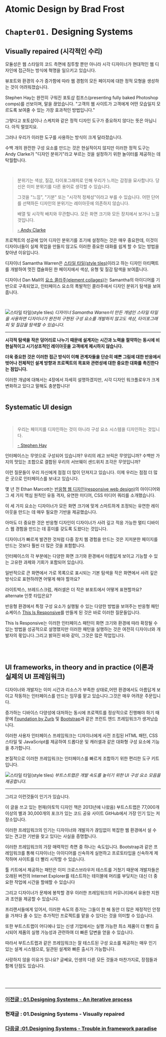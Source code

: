 # Atomic Design by Brad Frost

# `Chapter01.` Designing Systems

## Visually repaired (시각적인 수리)

모듈성은 웹 스타일의 코드 측면에 침투할 뿐만 아니라 시각 디자이너가 현대적인 웹 디자인에 접근하는 방식에 혁명을 일으키고 있습니다.

뷰포트와 환경의 수가 증가함에 따라 웹 경험의 모든 페이지에 대한 정적 모형을 생성하는 것이 어려워졌습니다.

Stephen Hay는 완전히 구워진 포토샵 컴프스(presenting fully baked Photoshop comps)를 선보이며, 말을 끊었습니다.
"고객의 웹 사이트가 고객에게 어떤 모습일지 모르도록 보여줄 수 있는 가장 효과적인 방법입니다."

그렇다고 포토샵이나 스케치와 같은 정적 디자인 도구가 중요하지 않다는 뜻은 아닙니다. 아직 멀었지요.

그러나 우리가 이러한 도구를 사용하는 방식이 크게 달라졌습니다.

수백 개의 완전한 구성 요소를 만드는 것은 현실적이지 않지만 이러한 정적 도구는 Andy Clarke가 "디자인 분위기"라고 부르는 것을 설정하기 위한 놀이터를 제공하는 데 탁월합니다.

<br/>

> 분위기는 색상, 질감, 타이포그래피로 인해 우리가 느끼는 감정을 묘사합니다.
> 당신은 이미 분위기를 다른 용어로 생각할 수 있습니다.
>
> 그것을 "느낌", "기분" 또는 "시각적 정체성"이라고 부를 수 있습니다. 어떤 단어를 선택하든 디자인의 분위기는 레이아웃에 의존하지 않습니다.
>
> 배열 및 시각적 배치와 무관합니다. 모든 화면 크기와 모든 장치에서 보거나 느낄 것입니다.
>
> [- Andy Clarke](https://stuffandnonsense.co.uk/bio)

프로젝트의 성공에 있어 디자인 분위기를 조기에 설정하는 것은 매우 중요한데, 이것이 디자이너들이 실제 목업을 만들지 않고도 이러한 중요한 대화를 쉽게 할 수 있는 방법을 찾아낸 이유입니다.

디자이너 Samantha Warren은 [스타일 타일(style tiles)](http://styletil.es/)이라고 하는 디자인 아티팩트를 개발하여 멋진 캡슐화된 한 페이지에서 색상, 유형 및 질감 탐색을 보여줍니다.

디자이너 Dan Mall의 [요소 콜라주(element collages)](http://v3.danielmall.com/articles/rif-element-collages/)는 Samantha의 아이디어를 기반으로 구축되었고, 인터페이스 요소의 폭발적인 콜라주에서 디자인 분위기 탐색을 보여줍니다.

<br/>

![스타일 타일(style tiles)](/image/atomic/01-DesigningSystems-01-img04.png)
_디자이너 Samantha Warren이 만든 개념인 스타일 타일을 사용하면 디자이너가 완전히 구현된 구성 요소를 개발하지 않고도 색상, 타이포그래피 및 질감을 탐색할 수 있습니다._

---

**시각적 탐색을 작은 덩어리로 나누기 때문에 설계자는 시간과 노력을 절약하는 동시에 비현실적이고 시기상조적인 레이아웃을 고객에게 제시하지 않습니다.**

**더욱 중요한 것은 이러한 접근 방식이 이해 관계자들을 단순히 예쁜 그림에 대한 반응에서 벗어나 전체적인 설계 방향과 프로젝트의 목표와 관련성에 대한 중요한 대화를 촉진한다는 점입니다.**

이러한 개념에 대해서는 4장에서 자세히 설명하겠지만, 시각 디자인 워크플로우가 크게 변화하고 있다고 말해도 충분합니다!
<br/>
<br/>

## Systematic UI design

<br/>

> 우리는 페이지를 디자인하는 것이 아니라 구성 요소 시스템을 디자인하는 것입니다.
>
> [- Stephen Hay](https://bradfrost.com/blog/post/bdconf-stephen-hay-presents-responsive-design-workflow/)

인터페이스는 무엇으로 구성되어 있습니까? 우리의 레고 브릭은 무엇입니까? 수백만 가지의 맛있는 조합으로 결합된 우리의 서브웨이 샌드위치 조각은 무엇입니까?

이런 질문들이 우리 자신에게 점점 더 많이 던져지고 있습니다. 이제 우리는 점점 더 많은 곳으로 인터페이스를 보내고 있습니다.

몇 년 전 Ethan Marcott는 [반응형 웹 디자인(responsive web design)](https://alistapart.com/article/responsive-web-design/)의 아이디어와 그 세 가지 핵심 원칙인 유동 격자, 유연한 미디어, CSS 미디어 쿼리를 소개했습니다.

이 세 가지 요소는 디자이너가 모든 화면 크기에 맞게 스마트하게 조정되는 유연한 레이아웃을 만드는 데 매우 필요한 기반을 제공했습니다.

아마도 더 중요한 것은 반응형 디자인이 디자이너가 사려 깊고 적응 가능한 멀티 디바이스 웹 경험을 만드는 데 흥미를 갖도록 도왔다는 것입니다.

디자이너가 빠르게 발견한 것처럼 다중 장치 웹 경험을 만드는 것은 지저분한 페이지를 만드는 것보다 훨씬 더 많은 것을 포함합니다.

인터페이스의 각 부분에는 다양한 화면 크기와 환경에서 아름답게 보이고 기능할 수 있는 고유한 과제와 기회가 포함되어 있습니다.

일반적으로 큰 화면에서 가로 목록으로 표시되는 기본 탐색을 작은 화면에서 사려 깊은 방식으로 표현하려면 어떻게 해야 할까요?

라이트박스, 브레드스크럼, 캐러셀은 더 작은 뷰포트에서 어떻게 표현할까요? alternate 인풋 타입은요?

반응형 환경에서 특정 구성 요소가 실행될 수 있는 다양한 방법을 보여주는 반응형 패턴 쇼케이스 [This Is Responsive](http://bradfrost.github.io/this-is-responsive/index.html)를 만들게 된 것은 바로 이러한 질문들입니다.

This Is Responsive는 이러한 인터페이스 패턴이 화면 크기와 환경에 따라 확장될 수 있는 방법을 성공적으로 설명했지만 이러한 패턴을 실행하는 것은 여전히 디자이너와 개발자의 몫입니다.그리고 밝혀진 바와 같이, 그것은 많은 작업입니다.

<br/>
<br/>

## UI frameworks, in theory and in practice (이론과 실제의 UI 프레임워크)

디자이너와 개발자는 이미 시간과 리소스가 부족한 상태로,어떤 환경에서도 아름답게 보이고 작동하는 인터페이스를 만드는 임무를 맡고 있습니다.그것은 매우 어려운 주문입니다.

증가하는 디바이스 다양성에 대처하는 동시에 프로젝트를 정상적으로 진행해야 하기 때문에 [Foundation by Zurb](https://get.foundation/) 및 [Bootstrap](https://getbootstrap.com/)과 같은 프런트 엔드 프레임워크가 생겨났습니다.

이러한 사용자 인터페이스 프레임워크는 디자이너에게 사전 조립된 HTML 패턴, CSS 스타일 및 JavaScript를 제공하여 드롭다운 및 캐러셀과 같은 대화형 구성 요소에 기능을 추가합니다.

본질적으로 이러한 프레임워크는 인터페이스를 빠르게 조합하기 위한 편리한 도구 키트입니다.

![스타일 타일(style tiles)](/image/atomic/01-DesigningSystems-01-img05.png)
_부트스트랩은 개발 속도를 높이기 위한 UI 구성 요소 모음을 제공합니다._

---

그리고 이런것들이 인기가 있습니다.

이 글을 쓰고 있는 현재(아토믹 디자인 책은 2013년에 나왔음) 부트스트랩은 77,000개 이상의 별과 30,000개의 포크가 있는 코드 공유 사이트 GitHub에서 가장 인기 있는 저장소입니다.

이러한 프레임워크의 인기는 디자이너와 개발자가 끊임없이 복잡한 웹 환경에서 설 수 있는 견고한 기반을 찾고 있다는 사실을 증명합니다.

이러한 프레임워크의 가장 매력적인 측면 중 하나는 속도입니다.
Bootstrap과 같은 프레임워크를 통해 디자이너는 아이디어를 신속하게 실현하고 프로토타입을 신속하게 제작하며 사이트를 더 빨리 시작할 수 있습니다.

툴 키트에서 제공하는 패턴은 이미 크로스브라우저 테스트를 거쳤기 때문에 개발자들은 오래된 버전의 Internet Explorer를 테스트하는 테이블에 머리를 부딪치는 대신 더 중요한 작업에 시간을 할애할 수 있습니다

그리고 디자이너가 문제에 봉착할 경우 이러한 프레임워크의 커뮤니티에서 유용한 지원과 조언을 제공할 수 있습니다.

프리랜서들에게 있어서, 이러한 속도의 증가는 그들이 한 해 동안 더 많은 재정적인 안정을 가져다 줄 수 있는 추가적인 프로젝트를 맡을 수 있다는 것을 의미할 수 있습니다.

또한 부트스트랩이 어디에나 있는 신생 기업에서는 실행 가능한 최소 제품이 더 빨리 출시되어 제품의 실행 가능성과 관련하여 더 빠른 답변을 얻을 수 있습니다.

따라서 부트스트랩과 같은 프레임워크는 잘 테스트된 구성 요소를 제공하는 매우 인기 있는 설계 시스템으로, 일관된 설계와 빠른 출시가 가능합니다.

사랑하지 않을 이유가 있나요? 글쎄요, 인생의 다른 모든 것들과 마찬가지로, 장점들과 함께 단점도 있습니다.

<br/>
<br/>

---

### [이전글 : 01.Designing Systems - An iterative process](./01-DesigningSystems-02.md)

### 현재글 : 01.Designing Systems - Visually repaired

### [다음글 :01.Designing Systems - Trouble in framework paradise](./01-DesigningSystems-04.md)
